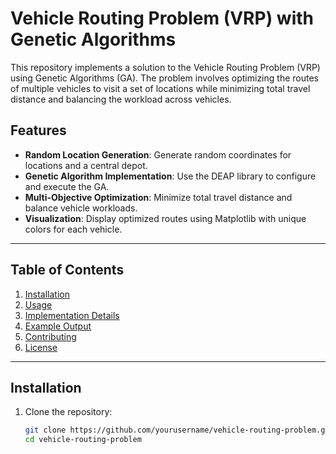 # Vehicle Routing Problem (VRP) with Genetic Algorithms

This repository implements a solution to the Vehicle Routing Problem (VRP) using Genetic Algorithms (GA). The problem involves optimizing the routes of multiple vehicles to visit a set of locations while minimizing total travel distance and balancing the workload across vehicles.

## Features
- **Random Location Generation**: Generate random coordinates for locations and a central depot.
- **Genetic Algorithm Implementation**: Use the DEAP library to configure and execute the GA.
- **Multi-Objective Optimization**: Minimize total travel distance and balance vehicle workloads.
- **Visualization**: Display optimized routes using Matplotlib with unique colors for each vehicle.

---

## Table of Contents
1. [Installation](#installation)
2. [Usage](#usage)
3. [Implementation Details](#implementation-details)
4. [Example Output](#example-output)
5. [Contributing](#contributing)
6. [License](#license)

---

## Installation

1. Clone the repository:
   ```bash
   git clone https://github.com/yourusername/vehicle-routing-problem.git
   cd vehicle-routing-problem
